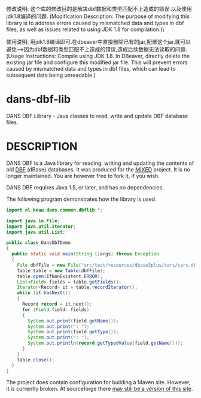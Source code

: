 修改说明: 这个库的修改目的是解决dbf数据和类型匹配不上造成的错误.以及使用jdk1.8编译的问题.
(Modification Description: The purpose of modifying this library is to address errors caused by mismatched data and types in dbf files, as well as issues related to using JDK 1.8 for compilation.)\

使用说明: 用jdk1.8编译即可.在dbeaver中直接删除已有的jar,配置这个jar.就可以避免-->因为dbf数据和类型匹配不上造成的错误,造成后续数据无法读取的问题.
(Usage Instructions: Compile using JDK 1.8. In DBeaver, directly delete the existing jar file and configure this modified jar file. This will prevent errors caused by mismatched data and types in dbf files, which can lead to subsequent data being unreadable.)



dans-dbf-lib
============

DANS DBF Library - Java classes to read, write and update DBF database files.

DESCRIPTION
===========

DANS DBF is a Java library for reading, writing and updating
the contents of old [DBF] \(dBase) databases.
It was produced for the [MIXED] project.
It is no longer maintained. You are however free to fork it, if you wish. 

DANS DBF requires Java 1.5, or later, and has no dependencies.

The following program demonstrates how the library is used.

```java
import nl.knaw.dans.common.dbflib.*;

import java.io.File;
import java.util.Iterator;
import java.util.List;

public class DansDbfDemo
{
  public static void main(String []args) throws Exception
  {
    File dbfFile = new File("src/test/resources/dbase3plus/cars/cars.dbf");
    Table table = new Table(dbfFile);
    table.open(IfNonExistent.ERROR);
    List<Field> fields = table.getFields();
    Iterator<Record> it = table.recordIterator();
    while (it.hasNext())
    {
      Record record = it.next();
      for (Field field: fields)
      {
        System.out.print(field.getName());
        System.out.print(": ");
        System.out.print(field.getType());
        System.out.print(": ");
        System.out.println(record.getTypedValue(field.getName()));
      }
    }
    table.close();
  }
}
```

The project does contain configuration for building a Maven site. However, it is currently broken. At sourceforge
there [may still be a version of this site](http://dans-dbf-lib.sourceforge.net/).


[DBF]: https://en.wikipedia.org/wiki/DBase
[MIXED]: http://www.dans.knaw.nl/en/projects/mixed
